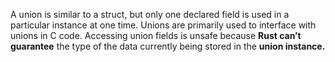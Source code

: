 A union is similar to a struct, but only one declared field is used in a particular instance at one time. Unions are primarily used to interface with unions in C code. 
Accessing union fields is unsafe because **Rust can’t guarantee** the type of the data currently being stored in the **union instance.** 
